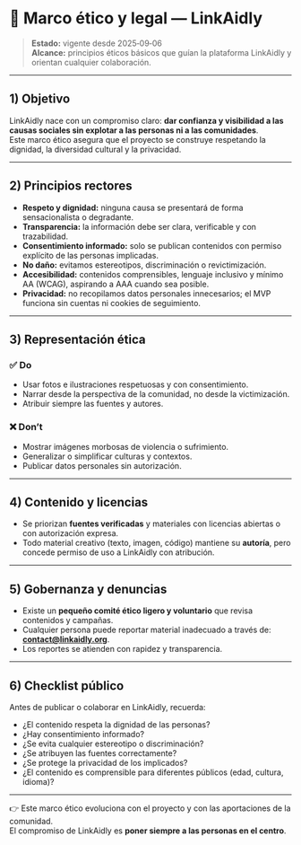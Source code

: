 # 🌱 Marco ético y legal — LinkAidly

> **Estado:** vigente desde 2025‑09‑06  
> **Alcance:** principios éticos básicos que guían la plataforma LinkAidly y orientan cualquier colaboración.

---

## 1) Objetivo

LinkAidly nace con un compromiso claro: **dar confianza y visibilidad a las causas sociales sin explotar a las personas ni a las comunidades**.  
Este marco ético asegura que el proyecto se construye respetando la dignidad, la diversidad cultural y la privacidad.

---

## 2) Principios rectores

- **Respeto y dignidad:** ninguna causa se presentará de forma sensacionalista o degradante.  
- **Transparencia:** la información debe ser clara, verificable y con trazabilidad.  
- **Consentimiento informado:** solo se publican contenidos con permiso explícito de las personas implicadas.  
- **No daño:** evitamos estereotipos, discriminación o revictimización.  
- **Accesibilidad:** contenidos comprensibles, lenguaje inclusivo y mínimo AA (WCAG), aspirando a AAA cuando sea posible.  
- **Privacidad:** no recopilamos datos personales innecesarios; el MVP funciona sin cuentas ni cookies de seguimiento.  

---

## 3) Representación ética

### ✅ Do
- Usar fotos e ilustraciones respetuosas y con consentimiento.  
- Narrar desde la perspectiva de la comunidad, no desde la victimización.  
- Atribuir siempre las fuentes y autores.  

### ❌ Don’t
- Mostrar imágenes morbosas de violencia o sufrimiento.  
- Generalizar o simplificar culturas y contextos.  
- Publicar datos personales sin autorización.  

---

## 4) Contenido y licencias

- Se priorizan **fuentes verificadas** y materiales con licencias abiertas o con autorización expresa.  
- Todo material creativo (texto, imagen, código) mantiene su **autoría**, pero concede permiso de uso a LinkAidly con atribución.  

---

## 5) Gobernanza y denuncias

- Existe un **pequeño comité ético ligero y voluntario** que revisa contenidos y campañas.  
- Cualquier persona puede reportar material inadecuado a través de: **contact@linkaidly.org**.  
- Los reportes se atienden con rapidez y transparencia.  

---

## 6) Checklist público

Antes de publicar o colaborar en LinkAidly, recuerda:

- ¿El contenido respeta la dignidad de las personas?  
- ¿Hay consentimiento informado?  
- ¿Se evita cualquier estereotipo o discriminación?  
- ¿Se atribuyen las fuentes correctamente?  
- ¿Se protege la privacidad de los implicados?  
- ¿El contenido es comprensible para diferentes públicos (edad, cultura, idioma)?  

---

👉 Este marco ético evoluciona con el proyecto y con las aportaciones de la comunidad.  
El compromiso de LinkAidly es **poner siempre a las personas en el centro**.